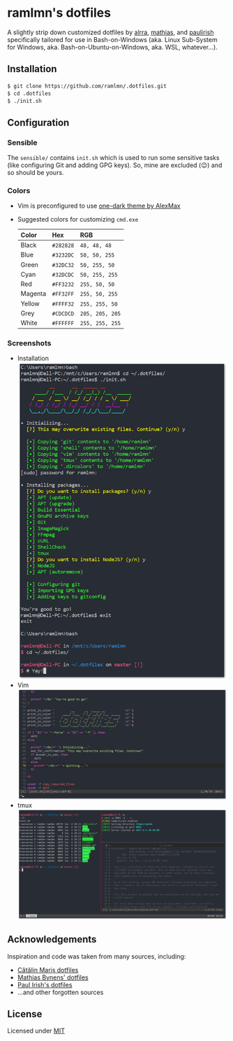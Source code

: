 # ramlmn's dotfiles
A slightly strip down customized dotfiles by [alrra](https://github.com/alrra), [mathias](https://github.com/mathiasbynens), and [paulirish](https://github.com/paulirish) specifically tailored for use in Bash-on-Windows (aka. Linux Sub-System for Windows, aka. Bash-on-Ubuntu-on-Windows, aka. WSL, whatever...).

## Installation
``` bash
$ git clone https://github.com/ramlmn/.dotfiles.git
$ cd .dotfiles
$ ./init.sh
```

## Configuration

### Sensible
The `sensible/` contains `init.sh` which is used to run some sensitive tasks (like configuring Git and adding GPG keys). So, mine are excluded (😉) and so should be yours.

### Colors
* Vim is preconfigured to use [one-dark theme by AlexMax](https://github.com/AlexMax/.vim/blob/master/colors/one.vim)
* Suggested colors for customizing `cmd.exe`

  Color        | Hex           | RGB
  -------------|---------------|----------------
  Black        | `#282828`     | `48, 48, 48`
  Blue         | `#3232DC`     | `50, 50, 255`
  Green        | `#32DC32`     | `50, 255, 50`
  Cyan         | `#32DCDC`     | `50, 255, 255`
  Red          | `#FF3232`     | `255, 50, 50`
  Magenta      | `#FF32FF`     | `255, 50, 255`
  Yellow       | `#FFFF32`     | `255, 255, 50`
  Grey         | `#CDCDCD`     | `205, 205, 205`
  White        | `#FFFFFF`     | `255, 255, 255`

### Screenshots

* Installation
  ![Screenshot of installation](media/init.png "Screenshot of installation")
* Vim
  ![Screenshot of vim](media/vim.png "Screenshot of vim")
* tmux
  ![Screenshot of tmux](media/tmux.png "Screenshot of tmux")

## Acknowledgements
Inspiration and code was taken from many sources, including:

* [Cătălin Mariș dotfiles](https://github.com/alrra/dotfiles)
* [Mathias Bynens' dotfiles](https://github.com/mathialbynens/dotfiles)
* [Paul Irish's dotfiles](https://github.com/paulirish/dotfiles)
* ...and other forgotten sources

## License
Licensed under [MIT](LICENSE)
